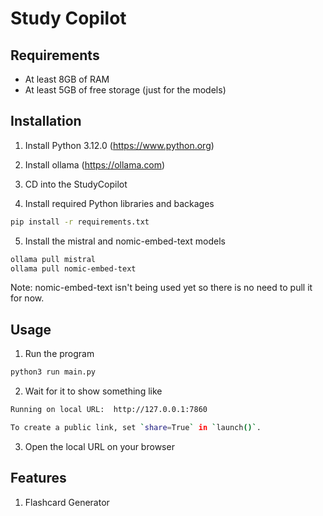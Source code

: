 # Study Copilot

## Requirements
- At least 8GB of RAM
- At least 5GB of free storage (just for the models)

## Installation
1) Install Python 3.12.0 (https://www.python.org)
2) Install ollama (https://ollama.com)

3) CD into the StudyCopilot

4) Install required Python libraries and backages
```sh
pip install -r requirements.txt
```

5) Install the mistral and nomic-embed-text models
```sh
ollama pull mistral
ollama pull nomic-embed-text
```
Note: nomic-embed-text isn't being used yet so there is no need to pull it for now.

## Usage
1) Run the program
```sh
python3 run main.py
```

2) Wait for it to show something like
```sh
Running on local URL:  http://127.0.0.1:7860

To create a public link, set `share=True` in `launch()`.
```

3) Open the local URL on your browser

## Features
1) Flashcard Generator
